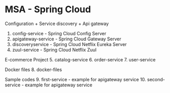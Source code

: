 # MSA - Spring Cloud 

Configuration + Service discovery + Api gateway
1. config-service - Spring Cloud Config Server
2. apigateway-service - Spring Cloud Gateway Server
3. discoveryservice - Spring Cloud Netflix Eureka Server 
4. zuul-service - Spring Cloud Netflix Zuul

E-commerce Project
5. catalog-service
6. order-service
7. user-service

Docker files
8. docker-files

Sample codes
9. first-service - example for apigateway service
10. second-service - example for apigateway service
